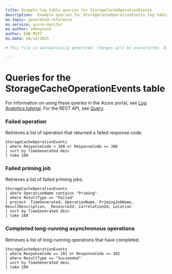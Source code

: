 ```yaml
---
title: Example log table queries for StorageCacheOperationEvents
description:  Example queries for StorageCacheOperationEvents log table
ms.topic: generated-reference
ms.service: azure-monitor
ms.author: edbaynash
author: EdB-MSFT
ms.date: 04/14/2025

# This file is automatically generated. Changes will be overwritten. Do not change this file directly. 

---
```


# Queries for the StorageCacheOperationEvents table

For information on using these queries in the Azure portal, see [Log Analytics tutorial](/azure/azure-monitor/logs/log-analytics-tutorial). For the REST API, see [Query](/rest/api/loganalytics/query).


### Failed operation  


Retrieves a list of operation that returned a failed response code.  

```query
StorageCacheOperationEvents
| where ResponseCode < 200 or ResponseCode >= 300
| sort by TimeGenerated desc
| take 100
```



### Failed priming job  


Retrieves a list of failed priming jobs.  

```query
StorageCacheOperationEvents
| where OperationName contains "Priming"
| where ResultType == "Failed"
| project  TimeGenerated, OperationName, PrimingJobName, ResultDescription, _ResourceId, CorrelationId, Location
| sort by TimeGenerated desc
| take 100
```



### Completed long-running asynchronous operations  


Retrieves a list of long-running operations that have completed.  

```query
StorageCacheOperationEvents
| where ResponseCode == 201 or ResponseCode == 202
| where ResultType == "Succeeded" 
| sort by TimeGenerated desc
| take 100
```

